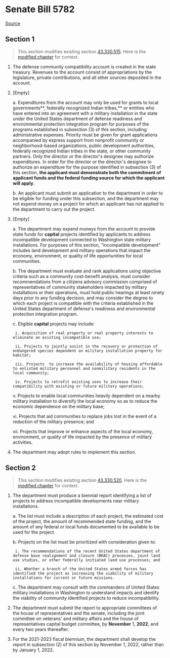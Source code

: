 # Senate Bill 5782

[Source](http://lawfilesext.leg.wa.gov/biennium/2021-22/Xml/Bills/Senate%20Bills/5782.xml)
## Section 1
> This section modifies existing section [43.330.515](/rcw/43_state_government—executive/43.330_department_of_commerce.md). Here is the [modified chapter](rcw/43_state_government—executive/43.330_department_of_commerce.md) for context.

1. The defense community compatibility account is created in the state treasury. Revenues to the account consist of appropriations by the legislature, private contributions, and all other sources deposited in the account.

2. [Empty]

    a. Expenditures from the account may only be used for grants to local governments**, federally recognized Indian tribes,** or entities who have entered into an agreement with a military installation in the state under the United States department of defense readiness and environmental protection integration program for purposes of the programs established in subsection (3) of this section, including administrative expenses. Priority must be given for grant applications accompanied by express support from nonprofit community or neighborhood-based organizations, public development authorities, federally recognized Indian tribes in the state, or other community partners. Only the director or the director's designee may authorize expenditures. In order for the director or the director's designee to authorize an expenditure for the purpose identified in subsection (3) of this section, **the applicant must demonstrate both the commitment of applicant funds and the federal funding source for which the applicant will apply**.

    b. An applicant must submit an application to the department in order to be eligible for funding under this subsection, and the department may not expend money on a project for which an applicant has not applied to the department to carry out the project.

3. [Empty]

    a. The department may expend moneys from the account to provide state funds for **capital** projects identified by applicants to address incompatible development connected to Washington state military installations. For purposes of this section, "incompatible development" includes land development and military operations that impact the economy, environment, or quality of life opportunities for local communities.

    b. The department must evaluate and rank applications using objective criteria such as a community cost-benefit analysis, must consider recommendations from a citizens advisory commission comprised of representatives of community stakeholders impacted by military installations or their operations, must hold public hearings at least ninety days prior to any funding decision, and may consider the degree to which each project is compatible with the criteria established in the United States department of defense's readiness and environmental protection integration program.

    c. Eligible **capital** projects may include:

        i. Acquisition of real property or real property interests to eliminate an existing incompatible use;

        ii. Projects to jointly assist in the recovery or protection of endangered species dependent on military installation property for habitat;

        iii. Projects  to increase the availability of housing affordable to enlisted military personnel and nonmilitary residents in the local community;

        iv. Projects to retrofit existing uses to increase their compatibility with existing or future military operations;

    v. Projects to enable local communities heavily dependent on a nearby military installation to diversify the local economy so as to reduce the economic dependence on the military base;

    vi. Projects that aid communities to replace jobs lost in the event of a reduction of the military presence; and

    vii. Projects that improve or enhance aspects of the local economy, environment, or quality of life impacted by the presence of military activities.

4. The department may adopt rules to implement this section.


## Section 2
> This section modifies existing section [43.330.520](/rcw/43_state_government—executive/43.330_department_of_commerce.md). Here is the [modified chapter](rcw/43_state_government—executive/43.330_department_of_commerce.md) for context.

1. The department must produce a biennial report identifying a list of projects to address incompatible developments near military installations.

    a. The list must include a description of each project, the estimated cost of the project, the amount of recommended state funding, and the amount of any federal or local funds documented to be available to be used for the project.

    b. Projects on the list must be prioritized with consideration given to:

        i. The recommendations of the recent United States department of defense base realignment and closure (BRAC) processes, joint land use studies, or other federally initiated land use processes; and

        ii. Whether a branch of the United States armed forces has identified the project as increasing the viability of military installations for current or future missions.

    c. The department may consult with the commanders of United States military installations in Washington to understand impacts and identify the viability of community identified projects to reduce incompatibility.

2. The department must submit the report to appropriate committees of the house of representatives and the senate, including the joint committee on veterans' and military affairs and the house of representatives capital budget committee, by **November** 1, **2022**, and every two years thereafter.

3. For the 2021-2023 fiscal biennium, the department shall develop the report in subsection (2) of this section by November 1, 2022, rather than by January 1, 2022.

